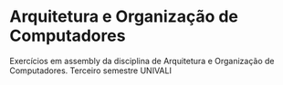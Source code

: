 #  Arquitetura e Organização de Computadores
Exercícios em assembly da disciplina de Arquitetura e Organização de Computadores. Terceiro semestre UNIVALI
